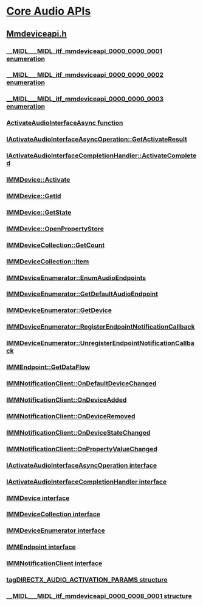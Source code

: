 # [Core Audio APIs](../_coreaudio/index.md)
## [Mmdeviceapi.h](index.md)
### [__MIDL___MIDL_itf_mmdeviceapi_0000_0000_0001 enumeration](../mmdeviceapi/ne-mmdeviceapi-__midl___midl_itf_mmdeviceapi_0000_0000_0001.md)
### [__MIDL___MIDL_itf_mmdeviceapi_0000_0000_0002 enumeration](../mmdeviceapi/ne-mmdeviceapi-__midl___midl_itf_mmdeviceapi_0000_0000_0002.md)
### [__MIDL___MIDL_itf_mmdeviceapi_0000_0000_0003 enumeration](../mmdeviceapi/ne-mmdeviceapi-__midl___midl_itf_mmdeviceapi_0000_0000_0003.md)
### [ActivateAudioInterfaceAsync function](../mmdeviceapi/nf-mmdeviceapi-activateaudiointerfaceasync.md)
### [IActivateAudioInterfaceAsyncOperation::GetActivateResult](../mmdeviceapi/nf-mmdeviceapi-iactivateaudiointerfaceasyncoperation-getactivateresult.md)
### [IActivateAudioInterfaceCompletionHandler::ActivateCompleted](../mmdeviceapi/nf-mmdeviceapi-iactivateaudiointerfacecompletionhandler-activatecompleted.md)
### [IMMDevice::Activate](../mmdeviceapi/nf-mmdeviceapi-immdevice-activate.md)
### [IMMDevice::GetId](../mmdeviceapi/nf-mmdeviceapi-immdevice-getid.md)
### [IMMDevice::GetState](../mmdeviceapi/nf-mmdeviceapi-immdevice-getstate.md)
### [IMMDevice::OpenPropertyStore](../mmdeviceapi/nf-mmdeviceapi-immdevice-openpropertystore.md)
### [IMMDeviceCollection::GetCount](../mmdeviceapi/nf-mmdeviceapi-immdevicecollection-getcount.md)
### [IMMDeviceCollection::Item](../mmdeviceapi/nf-mmdeviceapi-immdevicecollection-item.md)
### [IMMDeviceEnumerator::EnumAudioEndpoints](../mmdeviceapi/nf-mmdeviceapi-immdeviceenumerator-enumaudioendpoints.md)
### [IMMDeviceEnumerator::GetDefaultAudioEndpoint](../mmdeviceapi/nf-mmdeviceapi-immdeviceenumerator-getdefaultaudioendpoint.md)
### [IMMDeviceEnumerator::GetDevice](../mmdeviceapi/nf-mmdeviceapi-immdeviceenumerator-getdevice.md)
### [IMMDeviceEnumerator::RegisterEndpointNotificationCallback](../mmdeviceapi/nf-mmdeviceapi-immdeviceenumerator-registerendpointnotificationcallback.md)
### [IMMDeviceEnumerator::UnregisterEndpointNotificationCallback](../mmdeviceapi/nf-mmdeviceapi-immdeviceenumerator-unregisterendpointnotificationcallback.md)
### [IMMEndpoint::GetDataFlow](../mmdeviceapi/nf-mmdeviceapi-immendpoint-getdataflow.md)
### [IMMNotificationClient::OnDefaultDeviceChanged](../mmdeviceapi/nf-mmdeviceapi-immnotificationclient-ondefaultdevicechanged.md)
### [IMMNotificationClient::OnDeviceAdded](../mmdeviceapi/nf-mmdeviceapi-immnotificationclient-ondeviceadded.md)
### [IMMNotificationClient::OnDeviceRemoved](../mmdeviceapi/nf-mmdeviceapi-immnotificationclient-ondeviceremoved.md)
### [IMMNotificationClient::OnDeviceStateChanged](../mmdeviceapi/nf-mmdeviceapi-immnotificationclient-ondevicestatechanged.md)
### [IMMNotificationClient::OnPropertyValueChanged](../mmdeviceapi/nf-mmdeviceapi-immnotificationclient-onpropertyvaluechanged.md)
### [IActivateAudioInterfaceAsyncOperation interface](../mmdeviceapi/nn-mmdeviceapi-iactivateaudiointerfaceasyncoperation.md)
### [IActivateAudioInterfaceCompletionHandler interface](../mmdeviceapi/nn-mmdeviceapi-iactivateaudiointerfacecompletionhandler.md)
### [IMMDevice interface](../mmdeviceapi/nn-mmdeviceapi-immdevice.md)
### [IMMDeviceCollection interface](../mmdeviceapi/nn-mmdeviceapi-immdevicecollection.md)
### [IMMDeviceEnumerator interface](../mmdeviceapi/nn-mmdeviceapi-immdeviceenumerator.md)
### [IMMEndpoint interface](../mmdeviceapi/nn-mmdeviceapi-immendpoint.md)
### [IMMNotificationClient interface](../mmdeviceapi/nn-mmdeviceapi-immnotificationclient.md)
### [tagDIRECTX_AUDIO_ACTIVATION_PARAMS structure](../mmdeviceapi/ns-mmdeviceapi-tagdirectx_audio_activation_params.md)
### [__MIDL___MIDL_itf_mmdeviceapi_0000_0008_0001 structure](../mmdeviceapi/ns-mmdeviceapi-__midl___midl_itf_mmdeviceapi_0000_0008_0001.md)
